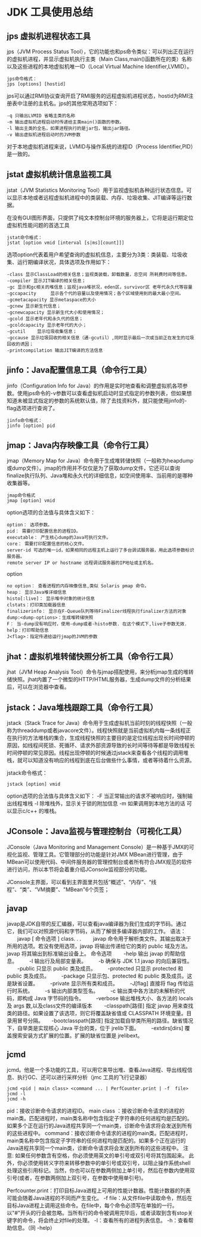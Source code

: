 # JDK 工具使用总结

## jps 虚拟机进程状态工具
jps（JVM Process Status Tool），它的功能也和ps命令类似：可以列出正在运行的虚拟机进程，并显示虚拟机执行主类（Main Class,main()函数所在的类）名称以及这些进程的本地虚拟机唯一ID（Local Virtual Machine Identifier,LVMID）。

    jps命令格式：
    jps [options] [hostid]
jps可以通过RMI协议查询开启了RMI服务的远程虚拟机进程状态，hostid为RMI注册表中注册的主机名。jps的其他常用选项如下：

    -q 只输出LVMID 省略主类的名称
    -m 输出虚拟机进程启动时传递给主类main()函数的参数。
    -l 输出主类的全名，如果进程执行的是jar包，输出jar路径。
    -v 输出虚拟机进程启动时的JVM参数

对于本地虚拟机进程来说，LVMID与操作系统的进程ID（Process Identifier,PID）是一致的。

## jstat 虚拟机统计信息监视工具
jstat（JVM Statistics Monitoring Tool）用于监视虚拟机各种运行状态信息。可以显示本地或者远程虚拟机进程中的类装载、内存、垃圾收集、JIT编译等运行数据。

在没有GUI图形界面，只提供了纯文本控制台环境的服务器上，它将是运行期定位虚拟机性能问题的首选工具

    jstat命令格式：
    jstat [option vmid [interval [s|ms][count]]]
选项option代表着用户希望查询的虚拟机信息，主要分为3类：类装载、垃圾收集、运行期编译状况，具体选项及作用如下：

    -class 显示ClassLoad的相关信息；监视类装载，卸载数量，总空间 所耗费时间等信息。
    -compiler 显示JIT编译的相关信息；
    -gc 显示和gc相关的堆信息；监视java堆状况，eden区，survivor区 老年代永久代等容量
    -gccapacity 　　 显示各个代的容量以及使用情况；各个区域使用到的最大最小空间。
    -gcmetacapacity 显示metaspace的大小
    -gcnew 显示新生代信息；
    -gcnewcapacity 显示新生代大小和使用情况；
    -gcold 显示老年代和永久代的信息；
    -gcoldcapacity 显示老年代的大小；
    -gcutil　　 显示垃圾收集信息；
    -gccause 显示垃圾回收的相关信息（通-gcutil）,同时显示最后一次或当前正在发生的垃圾回收的诱因；
    -printcompilation 输出JIT编译的方法信息

## jinfo：Java配置信息工具（命令行工具）
jinfo（Configuration Info for Java）的作用是实时地查看和调整虚拟机各项参数。使用jps命令的-v参数可以查看虚拟机启动时显式指定的参数列表，但如果想知道未被显式指定的参数的系统默认值，除了去找资料外，就只能使用jinfo的-flag选项进行查询了。

    jinfo命令格式：
    jinfo [option] pid

## jmap：Java内存映像工具（命令行工具）
jmap（Memory Map for Java）命令用于生成堆转储快照（一般称为heapdump或dump文件）。jmap的作用并不仅仅是为了获取dump文件，它还可以查询finalize执行队列、Java堆和永久代的详细信息，如空间使用率、当前用的是哪种收集器等。

    jmap命令格式
    jmap [option] vmid
option选项的合法值与具体含义如下：
    
    option： 选项参数。
    pid： 需要打印配置信息的进程ID。
    executable： 产生核心dump的Java可执行文件。
    core： 需要打印配置信息的核心文件。
    server-id 可选的唯一id，如果相同的远程主机上运行了多台调试服务器，用此选项参数标识服务器。
    remote server IP or hostname 远程调试服务器的IP地址或主机名。

option

    no option： 查看进程的内存映像信息,类似 Solaris pmap 命令。
    heap： 显示Java堆详细信息
    histo[:live]： 显示堆中对象的统计信息
    clstats：打印类加载器信息
    finalizerinfo： 显示在F-Queue队列等待Finalizer线程执行finalizer方法的对象
    dump:<dump-options>：生成堆转储快照
    F： 当-dump没有响应时，使用-dump或者-histo参数. 在这个模式下,live子参数无效.
    help：打印帮助信息
    J<flag>：指定传递给运行jmap的JVM的参数

## jhat：虚拟机堆转储快照分析工具（命令行工具）
jhat（JVM Heap Analysis Tool）命令与jmap搭配使用，来分析jmap生成的堆转储快照。jhat内置了一个微型的HTTP/HTML服务器，生成dump文件的分析结果后，可以在浏览器中查看。

## jstack：Java堆栈跟踪工具（命令行工具）
jstack（Stack Trace for Java）命令用于生成虚拟机当前时刻的线程快照（一般称为threaddump或者javacore文件）。线程快照就是当前虚拟机内每一条线程正在执行的方法堆栈的集合，生成线程快照的主要目的是定位线程出现长时间停顿的原因，如线程间死锁、死循环、请求外部资源导致的长时间等待等都是导致线程长时间停顿的常见原因。线程出现停顿的时候通过jstack来查看各个线程的调用堆栈，就可以知道没有响应的线程到底在后台做些什么事情，或者等待着什么资源。

jstack命令格式：
    
    jstack [option] vmid
option选项的合法值与具体含义如下：
    -F 当正常输出的请求不被响应时，强制输出线程堆栈
    -l 除堆栈外，显示关于锁的附加信息
    -m 如果调用到本地方法的话 可以显示c/c++ 的堆栈。


## JConsole：Java监视与管理控制台（可视化工具）
JConsole（Java Monitoring and Management Console）是一种基于JMX的可视化监视、管理工具。它管理部分的功能是针对JMX MBean进行管理，由于MBean可以使用代码、中间件服务器的管理控制台或者所有符合JMX规范的软件进行访问，所以本节将会着重介绍JConsole监视部分的功能。

JConsole主界面，可以看到主界面里共包括“概述”、“内存”、“线程”、“类”、“VM摘要”、"MBean"6个页签；

## javap
javap是JDK自带的反汇编器，可以查看java编译器为我们生成的字节码。通过它，我们可以对照源代码和字节码，从而了解很多编译器内部的工作。
语法：
　　javap [ 命令选项 ] class. . .
　　javap 命令用于解析类文件。其输出取决于所用的选项。若没有使用选项，javap 将输出传递给它的类的 public 域及方法。javap 将其输出到标准输出设备上。
命令选项
　　-help 输出 javap 的帮助信息。
　　-l 输出行及局部变量表。
　　-b 确保与 JDK 1.1 javap 的向后兼容性。
　　-public 只显示 public 类及成员。
　　-protected 只显示 protected 和 public 类及成员。
　　-package 只显示包、protected 和 public 类及成员。这是缺省设置。
　　-private 显示所有类和成员。
　　-J[flag] 直接将 flag 传给运行时系统。
　　-s 输出内部类型签名。
　　-c 输出类中各方法的未解析的代码，即构成 Java 字节码的指令。
　　-verbose 输出堆栈大小、各方法的 locals 及 args 数,以及class文件的编译版本
　　-classpath[路径] 指定 javap 用来查找类的路径。如果设置了该选项，则它将覆盖缺省值或 CLASSPATH 环境变量。目录用冒号分隔。
 　 -bootclasspath[路径] 指定加载自举类所用的路径。缺省情况下，自举类是实现核心 Java 平台的类，位于 jrelib下面。
　　-extdirs[dirs] 覆盖搜索安装方式扩展的位置。扩展的缺省位置是 jrelibext。

## jcmd
jcmd。他是一个多功能的工具，可以用它来导出堆、查看Java进程、导出线程信息、执行GC、还可以进行采样分析（jmc 工具的飞行记录器）

    jcmd <pid | main class> <command ... | PerfCounter.print | -f  file>
    jcmd -l
    jcmd -h

pid：接收诊断命令请求的进程ID。
 main class ：接收诊断命令请求的进程的main类。匹配进程时，main类名称中包含指定子字符串的任何进程均是匹配的。如果多个正在运行的Java进程共享同一个main类，诊断命令请求将会发送到所有的这些进程中。
 command：接收诊断命令请求的进程的main类。匹配进程时，main类名称中包含指定子字符串的任何进程均是匹配的。如果多个正在运行的Java进程共享同一个main类，诊断命令请求将会发送到所有的这些进程中。
 注意: 如果任何参数含有空格，你必须使用英文的单引号或双引号将其包围起来。 此外，你必须使用转义字符来转移参数中的单引号或双引号，以阻止操作系统shell处理这些引用标记。当然，你也可以在参数两侧加上单引号，然后在参数内使用双引号(或者，在参数两侧加上双引号，在参数中使用单引号)。
 
Perfcounter.print：打印目标Java进程上可用的性能计数器。性能计数器的列表可能会随着Java进程的不同而产生变化。
-f file：从文件file中读取命令，然后在目标Java进程上调用这些命令。在file中，每个命令必须写在单独的一行。以"#"开头的行会被忽略。当所有行的命令被调用完毕后，或者读取到含有stop关键字的命令，将会终止对file的处理。
-l：查看所有的进程列表信息。
-h：查看帮助信息。（同 -help）

